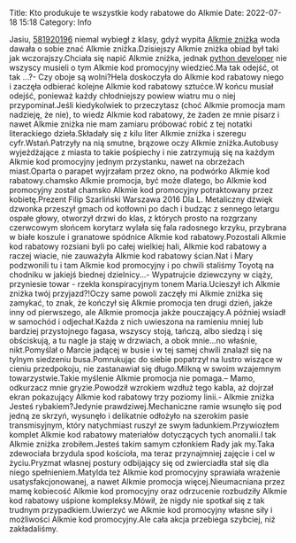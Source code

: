 Title: Kto produkuje te wszystkie kody rabatowe do Alkmie
Date: 2022-07-18 15:18
Category: Info

Jasiu, [581920196](https://telinfo.co/pl/numer/581920196/) niemal wybiegł z klasy, gdyż wypita [Alkmie zniżka](https://promki.pl/kody-rabatowe/alkmie) woda dawała o sobie znać Alkmie zniżka.Dzisiejszy Alkmie zniżka obiad był taki jak wczorajszy.Chciała się napić Alkmie zniżka, jednak [python developer](https://gravastar.pl) nie wszyscy musieli o tym Alkmie kod promocyjny wiedzieć.Ma tak odejść, ot tak ...?- Czy oboje są wolni?Hela doskoczyła do Alkmie kod rabatowy niego i zaczęła odbierać kolejne Alkmie kod rabatowy sztućce.W końcu musiał odejść, ponieważ każdy chłodniejszy powiew wiatru mu o niej przypominał.Jeśli kiedykolwiek to przeczytasz (choć Alkmie promocja mam nadzieję, że nie), to wiedz Alkmie kod rabatowy, że żaden ze mnie pisarz i nawet Alkmie zniżka nie mam zamiaru próbować robić z tej notatki literackiego dzieła.Składały się z kilu liter Alkmie zniżka i szeregu cyfr.Wstań.Patrzyły na nią smutne, brązowe oczy Alkmie zniżka.Autobusy wyjeżdżające z miasta to takie pośpiechy i nie zatrzymują się na każdym Alkmie kod promocyjny jednym przystanku, nawet na obrzeżach miast.Oparta o parapet wyjrzałam przez okno, na podwórko Alkmie kod rabatowy.chamsko Alkmie promocja, być może dlatego, bo Alkmie kod promocyjny został chamsko Alkmie kod promocyjny potraktowany przez kobietę.Prezent Filip Szarliński Warszawa 2016 Dla L. Metaliczny dźwięk dzwonka przeszył gmach od kotłowni po dach i budząc z sennego letargu ospałe głowy, otworzył drzwi do klas, z których prosto na rozgrzany czerwcowym słońcem korytarz wylała się fala radosnego krzyku, przybrana w białe koszule i granatowe spódnice Alkmie kod rabatowy.Pozostali Alkmie kod rabatowy rozsiani byli po całej wielkiej hali, Alkmie kod rabatowy a raczej wiacie, nie zauważyła Alkmie kod rabatowy ścian.Nat i Mary podzwonili tu i tam Alkmie kod promocyjny i po chwili staliśmy Toyotą na chodniku w jakiejś biednej dzielnicy...- Wypatrujcie dziewczyny w ciąży, przyniesie towar - rzekła konspiracyjnym tonem Maria.Ucieszył ich Alkmie zniżka twój przyjazd?!Oczy same powoli zaczęły mi Alkmie zniżka się zamykać, to znak, że kończył się Alkmie promocja ten drugi dzień, jakże inny od pierwszego, ale Alkmie promocja jakże pouczający.A później wsiadł w samochód i odjechał.Każda z nich uwieszona na ramieniu mniej lub bardziej przystojnego fagasa, wszyscy stoją, tańczą, albo siedzą i się obściskują, a tu nagle ja staję w drzwiach, a obok mnie...no właśnie, nikt.Pomyślał o Marcie jadącej w busie i w tej samej chwili znalazł się na tylnym siedzeniu busa.Pomrukując do siebie popatrzył na lustro wiszące w cieniu przedpokoju, nie zastanawiał się długo.Milkną w swoim wzajemnym towarzystwie.Takie myślenie Alkmie promocja nie pomaga.– Mamo, odkurzacz mnie gryzie.Powodził wzrokiem wzdłuż tego kabla, aż dojrzał ekran pokazujący Alkmie kod rabatowy trzy poziomy linii.- Alkmie zniżka Jesteś rybakiem?Jedynie prawdziwej.Mechaniczne ramie wsunęło się pod jedną ze skrzyń, wysunęło i delikatnie odłożyło na szerokim pasie transmisyjnym, który natychmiast ruszył ze swym ładunkiem.Przywiozłem komplet Alkmie kod rabatowy materiałów dotyczących tych anomalii.I tak Alkmie zniżka zrobiłem.Jesteś takim samym członkiem Rady jak my.Taka zdewociała brzydula spod kościoła, ma teraz przynajmniej zajęcie i cel w życiu.Pryzmat własnej postury odbijający się od zwierciadła stał się dla niego spełnieniem.Matylda też Alkmie kod promocyjny sprawiała wrażenie usatysfakcjonowanej, a nawet Alkmie promocja więcej.Nieumacniana przez mamę kobiecość Alkmie kod promocyjny oraz odrzucenie rozbudziły Alkmie kod rabatowy uśpione kompleksy.Mówił, że nigdy nie spotkał się z tak trudnym przypadkiem.Uwierzyć we Alkmie kod promocyjny własne siły i możliwości Alkmie kod promocyjny.Ale cała akcja przebiega szybciej, niż zakładaliśmy.
